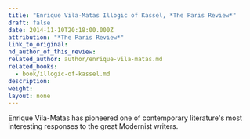 ```yaml
---
title: "Enrique Vila-Matas Illogic of Kassel, *The Paris Review*"
draft: false
date: 2014-11-10T20:18:00.000Z
attribution: "*The Paris Review*"
link_to_original:
nd_author_of_this_review:
related_author: author/enrique-vila-matas.md
related_books:
  - book/illogic-of-kassel.md
description:
weight:
layout: none
---
```

Enrique Vila-Matas has pioneered one of contemporary literature's most interesting responses to the great Modernist writers.


